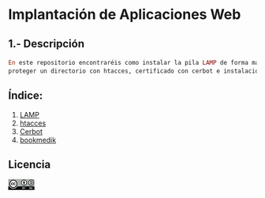 # Implantación de Aplicaciones Web

## 1.- Descripción

``` ruby
En este repositorio encontraréis como instalar la pila LAMP de forma manual y desatendida, 
proteger un directorio con htacces, certificado con cerbot e instalacion de bookmedik.
```
## Índice:
1. [ LAMP ](https://github.com/anasalasro/ImplantacionAplicacionesWeb/blob/main/LAMP.md)  
2. [ htacces ](https://github.com/anasalasro/ImplantacionAplicacionesWeb/blob/main/htaccess.md)
3. [ Cerbot ](https://github.com/anasalasro/ImplantacionAplicacionesWeb/blob/main/cerbot.md)  
4. [ bookmedik ](https://github.com/anasalasro/k0s/blob/main/prepararServidor.md)

## Licencia

![Licencia](https://github.com/anasalasro/Linux-Script/blob/main/ImagenesLinux/licencia.png)  
